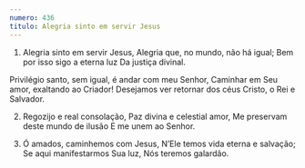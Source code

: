 ```yaml
---
numero: 436
titulo: Alegria sinto em servir Jesus
---
```

1. Alegria sinto em servir Jesus,
Alegria que, no mundo, não há igual;
Bem por isso sigo a eterna luz
Da justiça divinal.

Privilégio santo, sem igual, é andar com meu Senhor,
Caminhar em Seu amor, exaltando ao Criador!
Desejamos ver retornar dos céus
Cristo, o Rei e Salvador.

2. Regozijo e real consolação,
Paz divina e celestial amor,
Me preservam deste mundo de ilusão
E me unem ao Senhor.

3. Ó amados, caminhemos com Jesus,
N’Ele temos vida eterna e salvação;
Se aqui manifestarmos Sua luz,
Nós teremos galardão.
